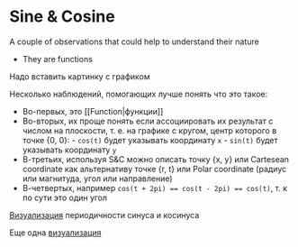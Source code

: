 # Sine & Cosine

A couple of observations that could help to understand their nature

- They are functions

Надо вставить картинку с графиком

Несколько наблюдений, помогающих лучше понять что это такое:

- Во-первых, это [[Function|функции]]
- Во-вторых, их проще понять если ассоциировать их результат с числом на плоскости, т. е. на графике с кругом, центр которого в точке {0, 0}: - `cos(t)` будет указывать координату `x` - `sin(t)` будет указывать координату `y`
- В-третьих, используя S&C можно описать точку {x, y} или Cartesean coordinate как альтернативу точке {r, t} или Polar coordinate (радиус или магнитуда, угол или направление)
- В-четвертых, например `cos(t + 2pi) == cos(t - 2pi) == cos(t)`, т. к по сути это один угол

[Визуализация](https://jackschaedler.github.io/circles-sines-signals/sincos.html) периодичности синуса и косинуса

Еще одна [визуализация](https://setosa.io/ev/sine-and-cosine/)